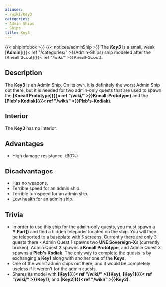 ```yaml
---
aliases:
- /wiki/Key3
categories:
- Admin Ships
- Ships
title: Key3
---
```


{{< shipInfobox >}} {{< notices/adminShip >}} The **_Key3_** is a small, weak [**Admin**]({{< ref "/categories/" >}}Admin-Ships) ship modeled after the [Kneall Scout]({{< ref "/wiki/" >}}Kneall-Scout).

## Description

The **Key3** is an Admin Ship. On its own, it is definitely the worst Admin Ship out there, but it is needed for two admin-only quests that are used to spawn the **[Kneall Prototype]({{< ref "/wiki/" >}}Kneall-Prototype)** and the **[Pleb's Kodiak]({{< ref "/wiki/" >}}Pleb's-Kodiak)**.

## Interior

The **Key3** has no interior.

## Advantages

- High damage resistance. (90%)

## Disadvantages

- Has no weapons.
- Terrible speed for an admin ship.
- Terrible turnspeed for an admin ship.
- Low health for an admin ship.

## Trivia

- In order to use this ship for the admin-only quests, you must spawn a **Y.Part()** and find a hidden teleporter located on the ship. You will then be teleported to a baseplate with 6 screens. Currently there are only 3 quests there - Admin Quest 1 spawns two **UNE Sovereign-X**s (currently broken), Admin Quest 2 spawns a **Kneall Prototype**, and Admin Quest 3 spawns a **Pleb's Kodiak**. The only way to complete the quests is by exchanging a **Key1** along with another one of the **Keys**.
- One of the worst admin ships out there, and it would be completely useless if it weren't for the admin quests.
- Shares its model with **[Key]({{< ref "/wiki/" >}}Key)**, **[Key1]({{< ref "/wiki/" >}}Key1)**, and **[Key2]({{< ref "/wiki/" >}}Key2)**.